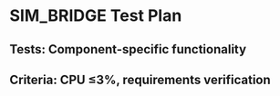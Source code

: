 # SIM_BRIDGE Test Plan
## Tests: Component-specific functionality
## Criteria: CPU ≤3%, requirements verification
